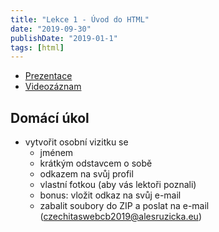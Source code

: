 ```yaml
---
title: "Lekce 1 - Úvod do HTML"
date: "2019-09-30"
publishDate: "2019-01-1"
tags: [html]
---
```


* [Prezentace](/prezentace/prezentace1.html)
* [Videozáznam](https://youtu.be/XtIeS5Ry3JY)

## Domácí úkol

* vytvořit osobní vizitku se
    * jménem
    * krátkým odstavcem o sobě
    * odkazem na svůj profil
    * vlastní fotkou (aby vás lektoři poznali)
    * bonus: vložit odkaz na svůj e-mail
    * zabalit soubory do ZIP a poslat na e-mail (czechitaswebcb2019@alesruzicka.eu)
